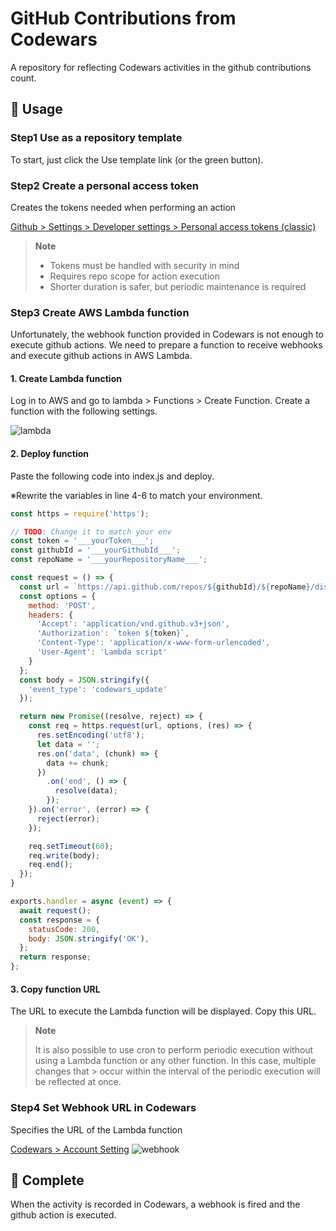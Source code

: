 # GitHub Contributions from Codewars
A repository for reflecting Codewars activities in the github contributions count.

## 🔨 Usage

### Step1 Use as a repository template
To start, just click the Use template link (or the green button).

### Step2 Create a personal access token
Creates the tokens needed when performing an action

[Github > Settings > Developer settings > Personal access tokens (classic)](https://github.com/settings/tokens)

> **Note**
> - Tokens must be handled with security in mind
> - Requires repo scope for action execution
> - Shorter duration is safer, but periodic maintenance is required

### Step3 Create AWS Lambda function
Unfortunately, the webhook function provided in Codewars is not enough to execute github actions. We need to prepare a function to receive webhooks and execute github actions in AWS Lambda.

#### 1. Create Lambda function
Log in to AWS and go to lambda > Functions > Create Function. Create a function with the following settings.

![lambda](https://user-images.githubusercontent.com/7203958/199429922-2672fbd9-1307-4e10-ba61-b77e3fcd62e1.png)

#### 2. Deploy function
Paste the following code into index.js and deploy.

※Rewrite the variables in line 4-6 to match your environment.

```js
const https = require('https');

// TODO: Change it to match your env
const token = '___yourToken___';
const githubId = '___yourGithubId___';
const repoName = '___yourRepositoryName___';

const request = () => {
  const url = `https://api.github.com/repos/${githubId}/${repoName}/dispatches`;
  const options = {
    method: 'POST',
    headers: {
      'Accept': 'application/vnd.github.v3+json',
      'Authorization': `token ${token}`,
      'Content-Type': 'application/x-www-form-urlencoded',
      'User-Agent': 'Lambda script'
    }
  };
  const body = JSON.stringify({
    'event_type': 'codewars_update'
  });

  return new Promise((resolve, reject) => {
    const req = https.request(url, options, (res) => {
      res.setEncoding('utf8');
      let data = '';
      res.on('data', (chunk) => {
        data += chunk;
      })
        .on('end', () => {
          resolve(data);
        });
    }).on('error', (error) => {
      reject(error);
    });

    req.setTimeout(60);
    req.write(body);
    req.end();
  });
}

exports.handler = async (event) => {
  await request();
  const response = {
    statusCode: 200,
    body: JSON.stringify('OK'),
  };
  return response;
};
```

#### 3. Copy function URL
The URL to execute the Lambda function will be displayed. Copy this URL.

> **Note**
> 
> It is also possible to use cron to perform periodic execution without using a Lambda function or any other function. In this case, multiple changes that > occur within the interval of the periodic execution will be reflected at once.

### Step4 Set Webhook URL in Codewars
Specifies the URL of the Lambda function

[Codewars > Account Setting](https://www.codewars.com/users/edit)
![webhook](https://user-images.githubusercontent.com/7203958/199430339-8ac2e9a8-8a9e-4cfa-8bc6-e5f71c1bc914.png)

## 🎉 Complete
When the activity is recorded in Codewars, a webhook is fired and the github action is executed.
